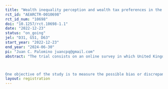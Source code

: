 ```yaml
---
title: "Wealth inequality perception and wealth tax preferences in the UK"
rct_id: "AEARCTR-0010698"
rct_id_num: "10698"
doi: "10.1257/rct.10698-1.1"
date: "2022-12-23"
status: "on_going"
jel: "D31, G51, D63"
start_year: "2022-12-23"
end_year: "2024-06-30"
pi: "Juan C. Palomino juancpq@gmail.com"
abstract: "The trial consists on an online survey in which United Kingdom respondents from a representative sample are asked questions about their perception of wealth inequality in the UK. Then, some of them are randomly provided with some factual information about the current estimated values of wealth inequality in the UK. After that, both control and treated group respond to questions about their preferences for wealth taxation and about different possible schemes for such wealth taxation. 

One objective of the study is to measure the possible bias or discrepancy in people's perception of wealth inequality; then, a second question we are interested in is  whether people who are informed (treated group) about the current actual levels of wealth inequality correct that bias; finally, the main goal of the study will be to measure how that perception correction affects preferences for wealth taxation in general and/or for different types of wealth taxation schemes."
layout: registration
---
```


